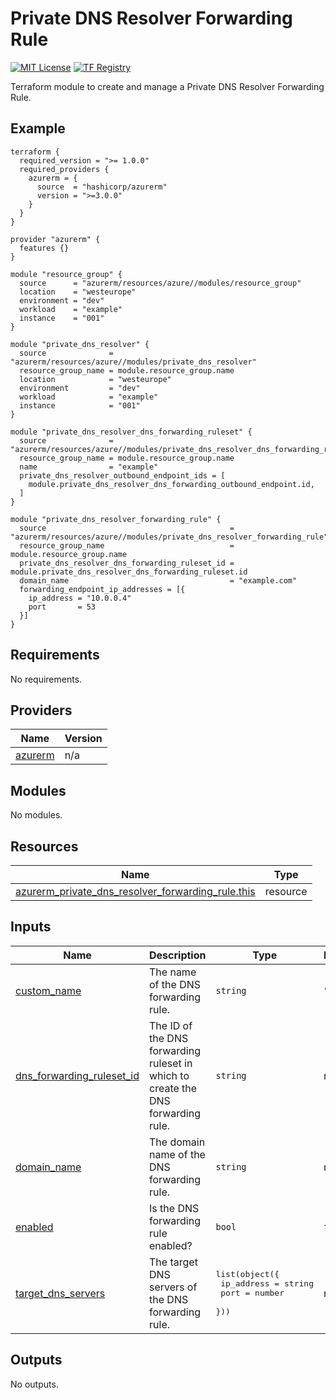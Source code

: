 # Private DNS Resolver Forwarding Rule
[![MIT License](https://img.shields.io/badge/license-MIT-orange.svg)](LICENSE) [![TF Registry](https://img.shields.io/badge/terraform-registry-blue.svg)](https://registry.terraform.io/modules/azurerm/resources/azure/latest/submodules/dns_forwarding_rule)

Terraform module to create and manage a Private DNS Resolver Forwarding Rule.

## Example

```hcl
terraform {
  required_version = ">= 1.0.0"
  required_providers {
    azurerm = {
      source  = "hashicorp/azurerm"
      version = ">=3.0.0"
    }
  }
}

provider "azurerm" {
  features {}
}

module "resource_group" {
  source      = "azurerm/resources/azure//modules/resource_group"
  location    = "westeurope"
  environment = "dev"
  workload    = "example"
  instance    = "001"
}

module "private_dns_resolver" {
  source              = "azurerm/resources/azure//modules/private_dns_resolver"
  resource_group_name = module.resource_group.name
  location            = "westeurope"
  environment         = "dev"
  workload            = "example"
  instance            = "001"
}

module "private_dns_resolver_dns_forwarding_ruleset" {
  source              = "azurerm/resources/azure//modules/private_dns_resolver_dns_forwarding_ruleset"
  resource_group_name = module.resource_group.name
  name                = "example"
  private_dns_resolver_outbound_endpoint_ids = [
    module.private_dns_resolver_dns_forwarding_outbound_endpoint.id,
  ]
}

module "private_dns_resolver_forwarding_rule" {
  source                                         = "azurerm/resources/azure//modules/private_dns_resolver_forwarding_rule"
  resource_group_name                            = module.resource_group.name
  private_dns_resolver_dns_forwarding_ruleset_id = module.private_dns_resolver_dns_forwarding_ruleset.id
  domain_name                                    = "example.com"
  forwarding_endpoint_ip_addresses = [{
    ip_address = "10.0.0.4"
    port       = 53
  }]
}
```

## Requirements

No requirements.

## Providers

| Name | Version |
|------|---------|
| <a name="provider_azurerm"></a> [azurerm](#provider\_azurerm) | n/a |

## Modules

No modules.

## Resources

| Name | Type |
|------|------|
| [azurerm_private_dns_resolver_forwarding_rule.this](https://registry.terraform.io/providers/hashicorp/azurerm/latest/docs/resources/private_dns_resolver_forwarding_rule) | resource |

## Inputs

| Name | Description | Type | Default | Required |
|------|-------------|------|---------|:--------:|
| <a name="input_custom_name"></a> [custom\_name](#input\_custom\_name) | The name of the DNS forwarding rule. | `string` | `""` | no |
| <a name="input_dns_forwarding_ruleset_id"></a> [dns\_forwarding\_ruleset\_id](#input\_dns\_forwarding\_ruleset\_id) | The ID of the DNS forwarding ruleset in which to create the DNS forwarding rule. | `string` | n/a | yes |
| <a name="input_domain_name"></a> [domain\_name](#input\_domain\_name) | The domain name of the DNS forwarding rule. | `string` | n/a | yes |
| <a name="input_enabled"></a> [enabled](#input\_enabled) | Is the DNS forwarding rule enabled? | `bool` | `true` | no |
| <a name="input_target_dns_servers"></a> [target\_dns\_servers](#input\_target\_dns\_servers) | The target DNS servers of the DNS forwarding rule. | <pre>list(object({<br>    ip_address = string<br>    port       = number<br>  }))</pre> | n/a | yes |

## Outputs

No outputs.
